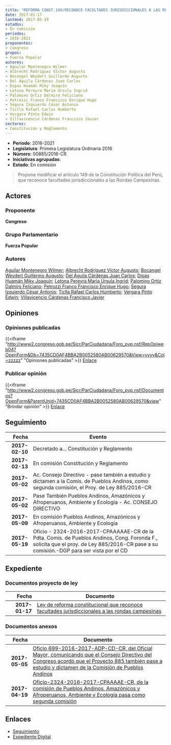 ```yaml
---
title: "REFORMA CONST.149/RECONOCE FACULTADES JURISDICCIONALES A LAS RONDAS CAMPESINAS"
date: 2017-01-17
lastmod: 2017-05-19
estados:
- En comisión
periodos:
- 2016-2021
proponentes:
- Congreso
grupos:
- Fuerza Popular
autores:
- Aguilar Montenegro Wilmer
- Albrecht Rodríguez Víctor Augusto
- Bocangel Weydert Guillermo Augusto
- Del Águila Cárdenas Juan Carlos
- Dipas Huamán Miky Joaquín
- Letona Pereyra María Úrsula Ingrid
- Palomino Ortiz Dalmiro Feliciano
- Petrozzi Franco Francisco Enrique Hugo
- Segura Izquierdo César Antonio
- Ticlla Rafael Carlos Humberto
- Vergara Pinto Edwin
- Villavicencio Cárdenas Francisco Javier
sectores:
- Constitución y Reglamento
---
```

- **Periodo**: 2016-2021
- **Legislatura**: Primera Legislatura Ordinaria 2016
- **Número**: 00885/2016-CR
- **Iniciativas agrupadas**: 
- **Estado**: En comisión

> Propone modificar el artículo 149 de la Constitución Política del Perú, que reconoce facultades jurisdiccionales a las Rondas Campesinas.


## Actores

### Proponente

**Congreso**

### Grupo Parlamentario

**Fuerza Popular**

### Autores

[Aguilar Montenegro Wilmer](mailto:mailto:waguilar@congreso.gob.pe); [Albrecht Rodríguez Víctor Augusto](mailto:mailto:valbrecht@congreso.gob.pe); [Bocangel Weydert Guillermo Augusto](mailto:mailto:gbocangel@congreso.gob.pe); [Del Águila Cárdenas Juan Carlos](mailto:mailto:jdelaguila@congreso.gob.pe); [Dipas Huamán Miky Joaquín](mailto:mailto:mdipas@congreso.gob.pe); [Letona Pereyra María Úrsula Ingrid](mailto:mailto:mletona@congreso.gob.pe); [Palomino Ortiz Dalmiro Feliciano](mailto:mailto:dfpalomino@congreso.gob.pe); [Petrozzi Franco Francisco Enrique Hugo](mailto:mailto:fpetrozzi@congreso.gob.pe); [Segura Izquierdo César Antonio](mailto:mailto:csegura@congreso.gob.pe); [Ticlla Rafael Carlos Humberto](mailto:mailto:cticlla@congreso.gob.pe); [Vergara Pinto Edwin](mailto:mailto:evergara@congreso.gob.pe); [Villavicencio Cárdenas Francisco Javier](mailto:mailto:fvillavicencio@congreso.gob.pe)

## Opiniones

### Opiniones publicadas

{{<iframe "http://www2.congreso.gob.pe/Sicr/ParCiudadana/Foro_pvp.nsf/RepOpiweb04?OpenForm&Db=7435CD0AF4BBA2B0052580AB00629570&View=yyyy&Col=zzzzz" "Opiniones publicadas" >}}
[Enlace](http://www2.congreso.gob.pe/Sicr/ParCiudadana/Foro_pvp.nsf/RepOpiweb04?OpenForm&Db=7435CD0AF4BBA2B0052580AB00629570&View=yyyy&Col=zzzzz)

### Publicar opinión

{{<iframe "http://www2.congreso.gob.pe/Sicr/ParCiudadana/Foro_pvp.nsf/Documentos?OpenForm&ParentUnid=7435CD0AF4BBA2B0052580AB00629570&view" "Brindar opinión" >}}
[Enlace](http://www2.congreso.gob.pe/Sicr/ParCiudadana/Foro_pvp.nsf/Documentos?OpenForm&ParentUnid=7435CD0AF4BBA2B0052580AB00629570&view)


## Seguimiento

| Fecha | Evento |
|------:|--------|
| **2017-02-10** | Decretado a... Constitución y Reglamento |
| **2017-02-13** | En comisión Constitución y Reglamento |
| **2017-05-02** | Ac. Consejo Directivo - pase también a estudio y dictamen a la Comis. de Pueblos Andinos, como segunda comisión, el Proy. de Ley 885/2016-CR |
| **2017-05-02** | Pase También Pueblos Andinos, Amazónicos y Afroperuanos, Ambiente y Ecología - Ac. CONSEJO DIRECTIVO |
| **2017-05-09** | En comisión Pueblos Andinos, Amazónicos y Afroperuanos, Ambiente y Ecología |
| **2017-05-19** | Oficio - 2324-2016-2017-CPAAAAAE-CR de la Pdta. Comis. de Pueblos Andinos, Cong. Foronda F., solicita que el proy. de Ley 885/2016-CR pase a su comisión.-DGP para ser vista por el CD |

## Expediente

### Documentos proyecto de ley

| Fecha | Documento |
|------:|-----------|
| **2017-01-17** | [Ley de reforma constitucional que reconoce facultades jurisdiccionales a las rondas campesinas](http://www.leyes.congreso.gob.pe/Documentos/2016_2021/Proyectos_de_Ley_y_de_Resoluciones_Legislativas/PL0088520170117.pdf) |

### Documentos anexos

| Fecha | Documento |
|------:|-----------|
| **2017-05-05** | [Oficio 699-2016-2017-ADP-CD-CR, del Oficial Mayor, comunicando que el Consejo Directivo del Congreso acordó que el Proyecto 885 también pase a estudio y dictamen de la Comisión de Pueblos Andinos](http://www.leyes.congreso.gob.pe/Documentos/2016_2021/Oficios/Oficialia_Mayor/OFICIO-699-2016-2017-ADP-CD-CR.pdf) |
| **2017-04-19** | [Oficio-2324-2016-2017-CPAAAAE-CR, de la comisión de Pueblos Andinos, Amazónicos y Afroperuanos, Ambiente y Ecología pasa como segunda comisión](http://www.leyes.congreso.gob.pe/Documentos/2016_2021/Oficios/Comisiones_Ordinarias/OFICIO-2324-2016-2017-CPAAAAE-CR.pdf) |

## Enlaces

- [Seguimiento](http://www2.congreso.gob.pe/Sicr/TraDocEstProc/CLProLey2016.nsf/f7fff46988ca05b1052578e100829cc7/a295e74f436a8f66052580ab00608af0?OpenDocument)
- [Expediente Digital](http://www2.congreso.gob.pe/Sicr/TraDocEstProc/CLProLey2016.nsf/f7fff46988ca05b1052578e100829cc7/a295e74f436a8f66052580ab00608af0?OpenDocument&Click=05257FB7005EB655.eb71d0cf91d8294e05256cdf006b5706/$Body/0.1C6C)

